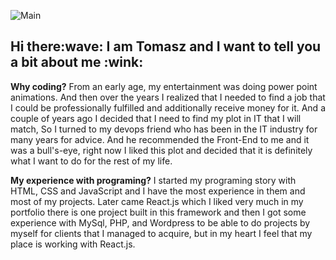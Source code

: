 ![Main](https://user-images.githubusercontent.com/42501752/118186978-a7231b80-b43e-11eb-844e-a75ca5ecba06.png)


  <h2>Hi there:wave: I am Tomasz and I want to tell you a bit about me :wink:</h2>

  **Why coding?**  From an early age, my entertainment was doing power point animations.
  And then over the years I realized that I needed to find a job that I could
  be professionally fulfilled and additionally receive money for it. And a couple of years ago
  I decided that I need to find my plot in IT that I will match,
  So I turned to my devops friend who has been in the IT industry for many years for advice.
  And he recommended the Front-End to me and it was a bull's-eye, right now
  I liked this plot and decided that it is definitely what I want to do for the rest of my life.
  
  **My experience with programing?** I started my programing story with HTML, CSS and JavaScript and I have the most experience in them and most of my projects.
  Later came React.js which I liked very much in my portfolio there is one project built in this framework and
  then I got some experience with MySql, PHP, and Wordpress to be able to do projects by myself for clients that I managed to acquire, 
  but in my heart I feel that my place is working with React.js.

